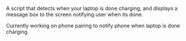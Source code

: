 A script that detects when your laptop is done charging, and displays a message box to the screen notifying user when its done.

Currently working on phone pairing to notify phone when laptop is done charging.
